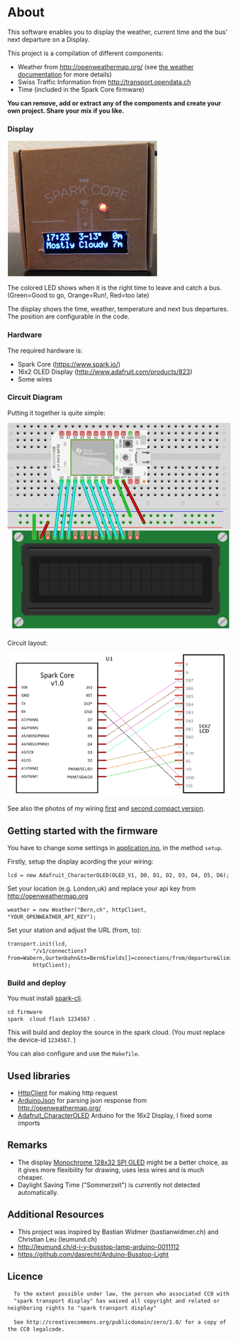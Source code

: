 About
===
This software enables you to display the weather, current time and the bus' next departure on a Display. 

This project is a compilation of different components: 

 * Weather from http://openweathermap.org/ (see [the weather documentation](doc/weather.md) for more details)
 * Swiss Traffic Information from http://transport.opendata.ch 
 * Time (included in the Spark Core firmware)

**You can remove, add or extract any of the components and create your own project. Share your mix if you like.**

### Display

![image](doc/display.png)

The colored LED shows when it is the right time to leave and catch a bus. (Green=Good to go, Orange=Run!, Red=too late)

The display shows the time, weather, temperature and next bus departures. The position are configurable in the code. 


### Hardware
The required hardware is:

 *  Spark Core (https://www.spark.io/)
 *  16x2 OLED Display (http://www.adafruit.com/products/823)
 *  Some wires
 

### Circuit Diagram
Putting it together is quite simple: 

![image](doc/Steckplatine.png)

Circuit layout:

![image](doc/Schaltplan.png)

See also the photos of my wiring [first](doc/wires1.jpg) and [second compact version](doc/wires_compact.jpg).

## Getting started with the firmware
You have to change some settings in [application.ino](firmware/application.ino), in the method ``setup``. 

Firstly, setup the display acording the your wiring: 

	lcd = new Adafruit_CharacterOLED(OLED_V1, D0, D1, D2, D3, D4, D5, D6);

Set your location (e.g. London,uk) and replace your api key from http://openweathermap.org

    weather = new Weather("Bern,ch", httpClient, "YOUR_OPENWEATHER_API_KEY");

Set your station and adjust the URL (from, to): 

	transport.init(lcd,
			"/v1/connections?from=Wabern,Gurtenbahn&to=Bern&fields[]=connections/from/departure&limit=6",
			httpClient);



### Build and deploy
You must install [spark-cli](https://github.com/spark/spark-cli). 


	cd firmware
	spark  cloud flash 1234567 .

This will build and deploy the source in the spark cloud. (You must replace the device-id `1234567`. )

You can also configure and use the `Makefile`. 

## Used libraries
* [HttpClient](https://github.com/nmattisson/HttpClient) for making http request
* [ArduinoJson](https://github.com/bblanchon/ArduinoJson) for parsing json response from http://openweathermap.org/
* [Adafruit_CharacterOLED](https://github.com/ladyada/Adafruit_CharacterOLED) Arduino for the 16x2 Display, I fixed some imports

Remarks
----------------
* The display [Monochrome 128x32 SPI OLED](http://www.adafruit.com/products/661) might be a better choice, as it gives more flexibility for drawing, uses less wires and is much cheaper. 
* Daylight Saving Time ("Sommerzeit") is currently not detected automatically. 

Additional Resources
----------------
* This project was inspired by Bastian Widmer (bastianwidmer.ch) and Christian Leu (leumund.ch)
* http://leumund.ch/d-i-y-busstop-lamp-arduino-0011112
* https://github.com/dasrecht/Arduino-Busstop-Light


Licence
----------------
      To the extent possible under law, the person who associated CC0 with
      "spark transport display" has waived all copyright and related or neighboring rights to "spark transport display"
      
      See http://creativecommons.org/publicdomain/zero/1.0/ for a copy of the CC0 legalcode.  